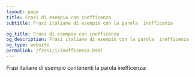 ```yaml
---
layout: page
title: Frasi di esempio con inefficenza 
subtitle: Frasi italiane di esempio con la parola  inefficenza

og_title: Frasi di esempio con inefficenza 
og_description: Frasi italiane di esempio con la parola  inefficenza
og_type: website
permalink: /frasi/i/inefficenza.html
---
```


Frasi italiane di esempio contenenti la parola inefficenza:


